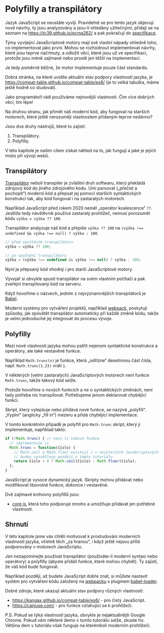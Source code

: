 
# Polyfilly a transpilátory

Jazyk JavaScript se neustále vyvíjí. Pravidelně se pro tento jazyk objevují nové návrhy, ty jsou analyzovány a jsou-li shledány užitečnými, přidají se na seznam na <https://tc39.github.io/ecma262/> a pak pokračují do [specifikace](https://www.ecma-international.org/publications-and-standards/standards/ecma-262/).

Týmy vyvíjející JavaScriptové motory mají své vlastní nápady ohledně toho, co implementovat jako první. Mohou se rozhodnout implementovat návrhy, které jsou teprve načrtnuty, a odložit věci, které jsou už ve specifikaci, protože jsou méně zajímavé nebo prostě jen těžší na implementaci.

Je tedy poměrně běžné, že motor implementuje pouze část standardu.

Dobrá stránka, na které uvidíte aktuální stav podpory vlastností jazyka, je <https://compat-table.github.io/compat-table/es6/> (je to velká tabulka, máme ještě hodně co studovat).

Jako programátoři rádi používáme nejnovější vlastnosti. Čím více dobrých věcí, tím lépe!

Na druhou stranu, jak přimět náš moderní kód, aby fungoval na starších motorech, které ještě nerozumějí vlastnostem přidaným teprve nedávno?

Jsou dva druhy nástrojů, které to zajistí:

1. Transpilátory.
2. Polyfilly.

V této kapitole je naším cílem získat náhled na to, jak fungují a jaké je jejich místo při vývoji webů.

## Transpilátory

[Transpilátor](https://cs.wikipedia.org/wiki/Transpiler) neboli transpiler je zvláštní druh softwaru, který překládá zdrojový kód do jiného zdrojového kódu. Umí parsovat („přečíst a pochopit“) moderní kód a přepsat jej pomocí starších syntaktických konstrukcí tak, aby kód fungoval i na zastaralých motorech.

Například JavaScript před rokem 2020 neměl „operátor koalescence“ `??`. Jestliže tedy návštěvník používá zastaralý prohlížeč, nemusí porozumět kódu `výška = výška ?? 100`.

Transpilátor analyzuje náš kód a přepíše `výška ?? 100` na `(výška !== undefined && výška !== null) ? výška : 100`.

```js
// před spuštěním transpilátoru
výška = výška ?? 100;

// po spuštění transpilátoru
výška = (výška !== undefined && výška !== null) ? výška : 100;
```

Nyní je přepsaný kód vhodný i pro starší JavaScriptové motory.

Vývojář si obvykle spustí transpilátor na svém vlastním počítači a pak zveřejní transpilovaný kód na serveru.

Když hovoříme o názvech, jedním z nejvýznamnějších transpilátorů je [Babel](https://babeljs.io).

Moderní systémy pro vytváření projektů, například [webpack](https://webpack.js.org/), poskytují způsoby, jak spouštět transpilátor automaticky při každé změně kódu, takže je velmi jednoduché jej integrovat do procesu vývoje.

## Polyfilly

Mezi nové vlastnosti jazyka mohou patřit nejenom syntaktické konstrukce a operátory, ale také vestavěné funkce.

Například `Math.trunc(n)` je funkce, která „odřízne“ desetinnou část čísla, např. `Math.trunc(1.23)` vrátí `1`.

V některých (velmi zastaralých) JavaScriptových motorech není funkce `Math.trunc`, takže takový kód selže.

Protože hovoříme o nových funkcích a ne o syntaktických změnách, není tady potřeba nic transpilovat. Potřebujeme jenom deklarovat chybějící funkci.

Skript, který vylepšuje nebo přidává nové funkce, se nazývá „polyfill“. „Vyplní“ (anglicky „fill in“) mezeru a přidá chybějící implementace.

V tomto konkrétním případě je polyfill pro `Math.trunc` skript, který ji implementuje, například takto:

```js
if (!Math.trunc) { // není-li taková funkce
  // implementuje ji
  Math.trunc = function(číslo) {
    // Math.ceil a Math.floor existují i v nejstarších JavaScriptových motorech
    // budou vysvětleny později v tomto tutoriálu
    return číslo < 0 ? Math.ceil(číslo) : Math.floor(číslo);
  };
}
```

JavaScript je vysoce dynamický jazyk. Skripty mohou přidávat nebo modifikovat libovolné funkce, dokonce i vestavěné.

Dvě zajímavé knihovny polyfillů jsou:
- [core js](https://github.com/zloirock/core-js), která toho podporuje mnoho a umožňuje přidávat jen potřebné vlastnosti.

## Shrnutí

V této kapitole jsme vás chtěli motivovat k prostudování moderních vlastností jazyka, včetně těch „za hranou“, i když ještě nejsou příliš podporovány v motorech JavaScriptu.

Jen nezapomínejte používat transpilátor (používáte-li moderní syntaxi nebo operátory) a polyfilly (abyste přidali funkce, které mohou chybět). Ty zajistí, že váš kód bude fungovat.

Například později, až budete JavaScript dobře znát, si můžete nastavit systém pro vytváření kódu založený na [webpacku](https://webpack.js.org/) s pluginem [babel-loader](https://github.com/babel/babel-loader).

Dobré zdroje, které ukazují aktuální stav podpory různých vlastností:
- <https://kangax.github.io/compat-table/es6/> - pro čistý JavaScript.
- <https://caniuse.com/> - pro funkce vztahující se k prohlížeči.


P.S. Pokud se týká vlastností jazyka, obvykle je nejaktuálnější Google Chrome. Pokud vám některé demo v tomto tutoriálu selže, zkuste ho. Většina dem v tutoriálu však funguje na kterémkoli moderním prohlížeči.
